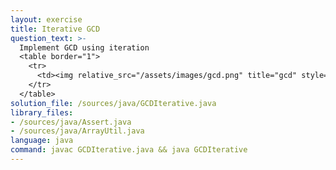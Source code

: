 ```yaml
---
layout: exercise
title: Iterative GCD
question_text: >-
  Implement GCD using iteration
  <table border="1">
    <tr>
      <td><img relative_src="/assets/images/gcd.png" title="gcd" style="height:70%; width:auto;"></td>
    </tr>
  </table>
solution_file: /sources/java/GCDIterative.java
library_files:
- /sources/java/Assert.java
- /sources/java/ArrayUtil.java
language: java
command: javac GCDIterative.java && java GCDIterative
---
```

